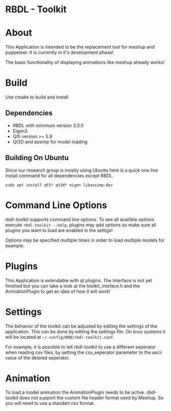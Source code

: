 RBDL - Toolkit
=============

# About

This Application is intended to be the replacement tool for meshup and puppeteer. It is currently in it's development phase! 

The basic functionality of displaying animations like meshup already works!

# Build

Use cmake to build and install

## Dependencies

* RBDL with minimum version 3.0.0
* Eigen3
* Qt5 version >= 5.9
* Qt3D and assimp for model loading

## Building On Ubuntu

Since our research group is mostly using Ubuntu here is a quick one line install command for all
dependencies except RBDL.

`sudo apt install qt5* qt3d* eigen libassimp-dev`

# Command Line Options
*rbdl-toolkit* supports command line options. To see all availible options execute ``rbdl-toolkit --help``, plugins may add options
so make sure all plugins you want to load are enabled in the settigs!

Options may be specified multiple times in order to load multiple models for example.

# Plugins

This Application is extendable with qt plugins. The Interface is not yet finished but you can take a look at the toolkit_inteface.h and
the AnimationPlugin to get an idea of how it will work!

# Settings

The behavior of the toolkit can be adjusted by editing the settings of the application. This can be done by
editing the settings file. On linux systems it will be located at ```~/.config/ORB/rbdl-toolkit.conf```.

For example, it is possible to tell *rbdl-toolkit* to use a different seperator when reading csv files, by setting
the csv_seperator parameter to the ascii value of the desired seperator.

# Animation
To load a model animation the AnimationPlugin needs to be active. *rbdl-toolkit* does not support the custom
file header format used by Meshup. So you will need to use a standart csv format.

